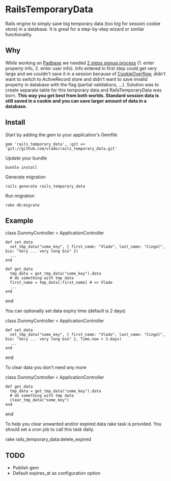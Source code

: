 RailsTemporaryData
==================

Rails engine to simply save big temporary data (too big for session cookie store) in a database. It is great for a step-by-step wizard or similar functionality.

Why
---
While working on [Padbase](http://www.padbase.com) we needed [2 steps signup process](http://www.padbase.com/pads/new) (1. enter property info, 2. enter user info). Info entered in first step could get very large and we couldn't save it in a session because of [CookieOverflow](http://api.rubyonrails.org/classes/ActionDispatch/Cookies/CookieOverflow.html), didn't want to switch to ActiveRecord store and didn't want to save invalid property in database with the flag (partial validations, ...). Solution was to create separate table for this temporary data and RailsTemporaryData was born.
**This way you get best from both worlds. Standard session data is still saved in a cookie and you can save larger amount of data in a database.**

Install
-------

Start by adding the gem to your application's Gemfile

    gem 'rails_temporary_data', :git => 'git://github.com/vlado/rails_temporary_data.git'

Update your bundle

    bundle install
    
Generate migration

    rails generate rails_temporary_data
  
Run migration

    rake db:migrate
    
Example
--------

  class DummyController < ApplicationController

    def set_data
      set_tmp_data("some_key", { first_name: "Vlado", last_name: "Cingel", bio: "Very ... very long bio" })
      ...
    end

    def get_data
      tmp_data = get_tmp_data("some_key").data
      # do something with tmp data
      first_name = tmp_data[:first_name] # => Vlado
      ...
    end

  end

You can optionally set data expiry time (default is 2 days)

  class DummyController < ApplicationController

    def set_data
      set_tmp_data("some_key", { first_name: "Vlado", last_name: "Cingel", bio: "Very ... very long bio" }, Time.now + 3.days)
      ...
    end

  end

To clear data you don't need any more

  class DummyController < ApplicationController

    def get_data
      tmp_data = get_tmp_data("some_key").data
      # do something with tmp data
      clear_tmp_data("some_key")
    end

  end

To help you clear unwanted and/or expired data rake task is provided. You should set a cron job to call this task daily.

  rake rails_temporary_data:delete_expired


TODO
----

* Publish gem
* Default expires_at as configuration option